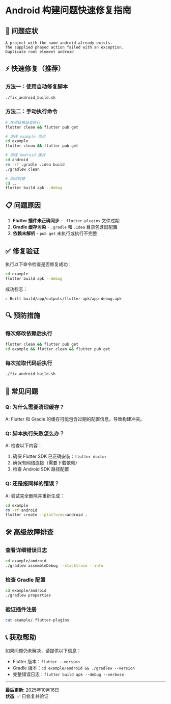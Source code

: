 # Android 构建问题快速修复指南

## 🚨 问题症状
```
A project with the name android already exists.
The supplied phased action failed with an exception.
Duplicate root element android
```

## ⚡ 快速修复（推荐）

### 方法一：使用自动修复脚本
```bash
./fix_android_build.sh
```

### 方法二：手动执行命令
```bash
# 在项目根目录执行
flutter clean && flutter pub get

# 清理 example 项目
cd example
flutter clean && flutter pub get

# 清理 Android 缓存
cd android
rm -rf .gradle .idea build
./gradlew clean

# 测试构建
cd ..
flutter build apk --debug
```

## 📋 问题原因

1. **Flutter 插件未正确同步** - `.flutter-plugins` 文件过期
2. **Gradle 缓存污染** - `.gradle` 和 `.idea` 目录包含旧配置
3. **依赖未解析** - `pub get` 未执行或执行不完整

## ✅ 修复验证

执行以下命令检查是否修复成功：
```bash
cd example
flutter build apk --debug
```

成功标志：
```
✓ Built build/app/outputs/flutter-apk/app-debug.apk
```

## 🔍 预防措施

### 每次修改依赖后执行
```bash
flutter clean && flutter pub get
cd example && flutter clean && flutter pub get
```

### 每次拉取代码后执行
```bash
./fix_android_build.sh
```

## 📝 常见问题

### Q: 为什么需要清理缓存？
A: Flutter 和 Gradle 的缓存可能包含过期的配置信息，导致构建冲突。

### Q: 脚本执行失败怎么办？
A: 检查以下内容：
1. 确保 Flutter SDK 已正确安装：`flutter doctor`
2. 确保有网络连接（需要下载依赖）
3. 检查 Android SDK 路径配置

### Q: 还是报同样的错误？
A: 尝试完全删除并重新生成：
```bash
cd example
rm -rf android
flutter create --platforms=android .
```

## 🛠️ 高级故障排查

### 查看详细错误日志
```bash
cd example/android
./gradlew assembleDebug --stacktrace --info
```

### 检查 Gradle 配置
```bash
cd example/android
./gradlew properties
```

### 验证插件注册
```bash
cat example/.flutter-plugins
```

## 📞 获取帮助

如果问题仍未解决，请提供以下信息：
- Flutter 版本：`flutter --version`
- Gradle 版本：`cd example/android && ./gradlew --version`
- 完整错误日志：`flutter build apk --debug --verbose`

---
**最后更新**: 2025年10月16日  
**状态**: ✅ 已修复并验证
